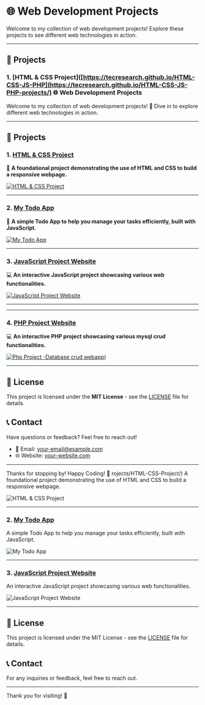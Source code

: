 # 🌐 Web Development Projects

Welcome to my collection of web development projects! Explore these projects to see different web technologies in action.

---

## 📂 Projects

### 1. [HTML & CSS Project]([https://tecresearch.github.io/HTML-CSS-JS-PHP](https://tecresearch.github.io/HTML-CSS-JS-PHP-projects/) 🌐 Web Development Projects

Welcome to my collection of web development projects! 🚀 Dive in to explore different web technologies in action.

---

## 📂 Projects

### 1. [HTML & CSS Project](https://tecresearch.github.io/HTML-CSS-JS-PHP-projects/HTML-CSS-Project/)
🎨 **A foundational project demonstrating the use of HTML and CSS to build a responsive webpage.**

[![HTML & CSS Project](https://via.placeholder.com/250x100.png?text=HTML+%26+CSS+Project)](https://tecresearch.github.io/HTML-CSS-JS-PHP-projects/HTML-CSS-Project/)

---

### 2. [My Todo App](https://tecresearch.github.io/HTML-CSS-JS-PHP-projects/TodoApp/)
📝 **A simple Todo App to help you manage your tasks efficiently, built with JavaScript.**

[![My Todo App](https://via.placeholder.com/250x100.png?text=My+Todo+App)](https://tecresearch.github.io/HTML-CSS-JS-PHP-projects/TodoApp/)

---

### 3. [JavaScript Project Website](https://tecresearch.github.io/HTML-CSS-JS-PHP-projects/Javascript%20Project-website/index.html)
💻 **An interactive JavaScript project showcasing various web functionalities.**

[![JavaScript Project Website](https://via.placeholder.com/250x100.png?text=JavaScript+Project+Website)](https://tecresearch.github.io/HTML-CSS-JS-PHP-projects/Javascript%20Project-website/index.html)

---

---

### 4. [PHP Project Website](https://tecresearch.github.io/HTML-CSS-JS-PHP-projects/php-project/)
💻 **An interactive PHP project showcasing various mysql crud  functionalities.**

[![Php Project -Database crud webapp](https://via.placeholder.com/250x100.png?text=PHP+Project+Website)](https://tecresearch.github.io/HTML-CSS-JS-PHP-projects/php-project/))

---


## 📜 License

This project is licensed under the **MIT License** - see the [LICENSE](LICENSE) file for details.

## 📞 Contact

Have questions or feedback? Feel free to reach out!

- 📧 Email: [your-email@example.com](mailto:your-email@example.com)
- 🌐 Website: [your-website.com](https://your-website.com)

---

Thanks for stopping by! Happy Coding! 🎉
rojects/HTML-CSS-Project/)
A foundational project demonstrating the use of HTML and CSS to build a responsive webpage.

![HTML & CSS Project](https://via.placeholder.com/250x100.png?text=HTML+%26+CSS+Project)

---

### 2. [My Todo App](https://tecresearch.github.io/HTML-CSS-JS-PHP-projects/TodoApp/)
A simple Todo App to help you manage your tasks efficiently, built with JavaScript.

![My Todo App](https://via.placeholder.com/250x100.png?text=My+Todo+App)

---

### 3. [JavaScript Project Website](https://tecresearch.github.io/HTML-CSS-JS-PHP-projects/Javascript%20Project-website/index.html)
An interactive JavaScript project showcasing various web functionalities.

![JavaScript Project Website](https://via.placeholder.com/250x100.png?text=JavaScript+Project+Website)

---

## 📜 License

This project is licensed under the MIT License - see the [LICENSE](LICENSE) file for details.

## 📞 Contact

For any inquiries or feedback, feel free to reach out.

---

Thank you for visiting! 🚀
